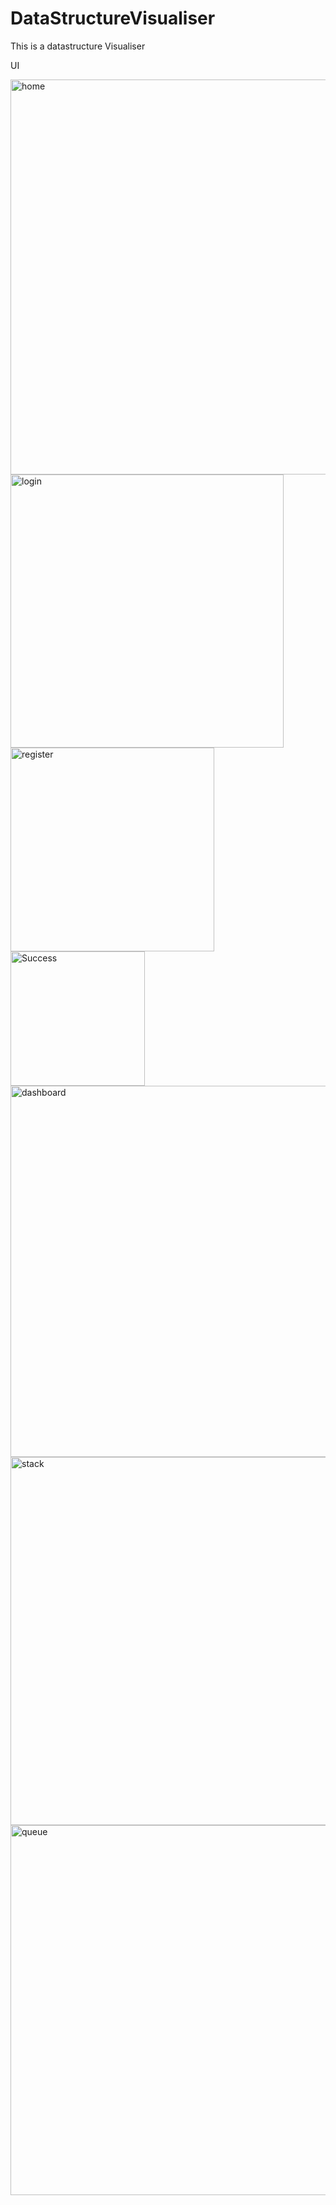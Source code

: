 # DataStructureVisualiser
This is a datastructure Visualiser

UI


<img width="632" alt="home" src="https://user-images.githubusercontent.com/90951312/178132691-90c879c6-9247-41df-b811-b9460227b59f.png">
<img width="437" alt="login" src="https://user-images.githubusercontent.com/90951312/178132704-a68614e7-909d-40f3-8ed2-a4aff92ef4e4.png">
<img width="326" alt="register" src="https://user-images.githubusercontent.com/90951312/178132711-ad7b260d-157b-4e0a-ab5b-f6b938724b61.png">
<img width="215" alt="Success" src="https://user-images.githubusercontent.com/90951312/178285769-6f61bf4b-5517-4476-9025-7c6cdedec3bb.png">
<img width="594" alt="dashboard" src="https://user-images.githubusercontent.com/90951312/178132720-0dc4446e-f807-41d9-a986-feb9bf0031a3.png">
<img width="589" alt="stack" src="https://user-images.githubusercontent.com/90951312/178132738-ff515521-c6a2-47d9-9a26-40a320428931.png">
<img width="592" alt="queue" src="https://user-images.githubusercontent.com/90951312/178132743-2c82fb4f-2d42-4c22-a20e-61999030c84c.png">

